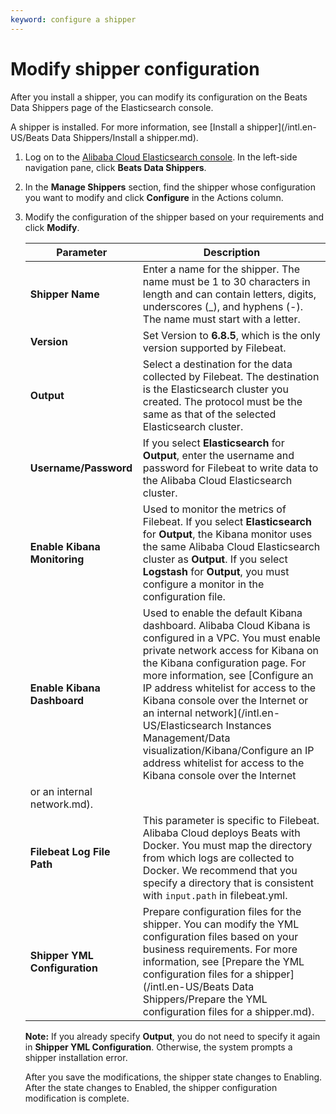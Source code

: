 ```yaml
---
keyword: configure a shipper
---
```


# Modify shipper configuration

After you install a shipper, you can modify its configuration on the Beats Data Shippers page of the Elasticsearch console.

A shipper is installed. For more information, see [Install a shipper](/intl.en-US/Beats Data Shippers/Install a shipper.md).

1.  Log on to the [Alibaba Cloud Elasticsearch console](https://elasticsearch.console.aliyun.com/#/home). In the left-side navigation pane, click **Beats Data Shippers**.

2.  In the **Manage Shippers** section, find the shipper whose configuration you want to modify and click **Configure** in the Actions column.

3.  Modify the configuration of the shipper based on your requirements and click **Modify**.

    |Parameter|Description|
    |---------|-----------|
    |**Shipper Name**|Enter a name for the shipper. The name must be 1 to 30 characters in length and can contain letters, digits, underscores \(\_\), and hyphens \(-\). The name must start with a letter.|
    |**Version**|Set Version to **6.8.5**, which is the only version supported by Filebeat.|
    |**Output**|Select a destination for the data collected by Filebeat. The destination is the Elasticsearch cluster you created. The protocol must be the same as that of the selected Elasticsearch cluster.|
    |**Username/Password**|If you select **Elasticsearch** for **Output**, enter the username and password for Filebeat to write data to the Alibaba Cloud Elasticsearch cluster.|
    |**Enable Kibana Monitoring**|Used to monitor the metrics of Filebeat. If you select **Elasticsearch** for **Output**, the Kibana monitor uses the same Alibaba Cloud Elasticsearch cluster as **Output**. If you select **Logstash** for **Output**, you must configure a monitor in the configuration file.|
    |**Enable Kibana Dashboard**|Used to enable the default Kibana dashboard. Alibaba Cloud Kibana is configured in a VPC. You must enable private network access for Kibana on the Kibana configuration page. For more information, see [Configure an IP address whitelist for access to the Kibana console over the Internet or an internal network](/intl.en-US/Elasticsearch Instances Management/Data visualization/Kibana/Configure an IP address whitelist for access to the Kibana console over the Internet
         or an internal network.md).|
    |**Filebeat Log File Path**|This parameter is specific to Filebeat. Alibaba Cloud deploys Beats with Docker. You must map the directory from which logs are collected to Docker. We recommend that you specify a directory that is consistent with `input.path` in filebeat.yml.|
    |**Shipper YML Configuration**|Prepare configuration files for the shipper. You can modify the YML configuration files based on your business requirements. For more information, see [Prepare the YML configuration files for a shipper](/intl.en-US/Beats Data Shippers/Prepare the YML configuration files for a shipper.md).|

    **Note:** If you already specify **Output**, you do not need to specify it again in **Shipper YML Configuration**. Otherwise, the system prompts a shipper installation error.

    After you save the modifications, the shipper state changes to Enabling. After the state changes to Enabled, the shipper configuration modification is complete.


